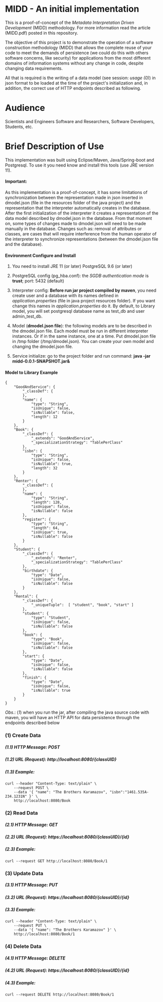 # MIDD - An initial implementation
This is a proof-of-concept of the *Metadata Interpretation Driven Development* (MIDD) methodology. For more information read the article (MIDD.pdf) posted in this repository.

The objective of this project is to demonstrate the operation of a software construction methodology (MIDD) that allows the complete reuse of your code to meet the demands of persistence (we could do this with others software concerns, like security) for applications from the most different domains of information systems without any change in code, despite changing data requirements. 

All that is required is the writing of a data model (see session: _usage (0)_) in json format to be loaded at the time of the project's initialization and, in addition, the correct use of HTTP endpoints described as following.

# Audience
Scientists and Engineers Software and Researchers, Software Developers, Students, etc.

# Brief Description of Use

This implementation was built using Eclipse/Maven, Java/Spring-boot and Postgresql. To use it you need know and install this tools (use JRE version 11). 

#### Important:
As this implementation is a proof-of-concept, it has some limitations of synchronization between the representation made in json inserted in dmodel.json (file in the resources folder of the java project) and the representation that the interpreter automatically creates in the database. After the first initialization of the interpreter it creates a representation of the data model described by dmodel.json in the database. From that moment on, some types of changes made to dmodel.json will need to be made manually in the database. Changes such as: removal of attributes or classes, are cases that will require interference from the human operator of the interpreter to synchronize representations (between the dmodel.json file and the database). 

#### Environment Configure and Install

1. You need to install JRE 11 (or later) PostgreSQL 9.6 (or later) 

2. PostgreSQL config (pg_hba.conf):  the _SGDB authentication mode_ is __trust__; port: 5432 (default) 

3. Interpreter config: **Before run jar project compiled by maven**, you need create user and a database with its names defined in _application.properties_ (file in java project resources folder). If you want change this names in _application.properties_ do it. By default, to Library model, you will set postgresql database name as test\_db and user admin\_test\_db.

4. Model (**dmodel.json file**): the following models are to be described in the dmodel.json file. Each model must be run in different interpreter instances. Or if in the same instance, one at a time. Put dmodel.json file in /tmp folder (/tmp/dmodel.json). You can create your own model and changing the dmodel.json file.

5. Service initialize: go to the project folder and run  command: **java -jar midd-0.0.1-SNAPSHOT.jar&**

#### Model to Library Example 

```
{
    "GoodAndService": {
        "_classDef": {
        },
        "name": {
            "type": "String",
            "isUnique": false,
            "isNullable": false,
            "length": 12
        }
    },
    "Book": {
        "_classDef": {
            "_extends": "GoodAndService",
            "_specializationStrategy": "TablePerClass"
        },
        "isbn": {
            "type": "String",
            "isUnique": false,
            "isNullable": true,
            "length": 32
        }
    },
    "Renter": {
        "_classDef": {
        },
        "name": {
            "type": "String",
            "length": 128,
            "isUnique": false,
            "isNullable": false
        },
        "register": {
            "type": "String",
            "length": 64,
            "isUnique": true,
            "isNullable": false
        }
    },
    "Student": {
        "_classDef": {
            "_extends": "Renter",
            "_specializationStrategy": "TablePerClass"
        },
        "birthdate": {
            "type": "Date",
            "isUnique": false,
            "isNullable": false
        }
    },
    "Rental": {
        "_classDef": {
            "_uniqueTuple":  [ "student", "book", "start" ]
        },
        "student": {
            "type": "Student",
            "isUnique": false,
            "isNullable": false
        },
        "book": {
            "type": "Book",
            "isUnique": false,
            "isNullable": false
        },
        "start": {
            "type": "Date",
            "isUnique": false,
            "isNullable": false
        },
        "finish": {
            "type": "Date",
            "isUnique": false,
            "isNullable": true
        }
    }
}
```

*Obs*.: (_1_) when you run the jar, after compiling the java source code with maven, you will have an HTTP API for data persistence through the endpoints described below

### (1) Create Data
##### (1.1) HTTP Message: POST
##### (1.2) URL (Request): http://localhost:8080/{classUID}
##### (1.3) Example: 
```
curl --header "Content-Type: text/plain" \
	--request POST \
	--data '{ "name": "The Brothers Karamazov", "isbn":"1461.535A-234.1231N" }' \
	http://localhost:8080/Book
```

### (2) Read Data
##### (2.1) HTTP Message: GET
##### (2.2) URL (Request): https://localhost:8080/{classUID}/{id}
##### (2.3) Example:
```
curl --request GET http://localhost:8080/Book/1
```

### (3) Update Data
##### (3.1) HTTP Message: PUT
##### (3.2) URL (Request): https://localhost:8080/{classUID}/{id}
##### (3.3) Example: 
```
curl --header "Content-Type: text/plain" \
	--request PUT \
	--data '{ "name": "The Brothers Karamazov" }' \
	http://localhost:8080/Book/1
```

### (4) Delete Data
##### (4.1) HTTP Message: DELETE
##### (4.2) URL (Request): https://localhost:8080/{classUID}/{id}
##### (4.3) Example: 
```
curl --request DELETE http://localhost:8080/Book/1
```
